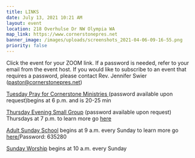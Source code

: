 ```yaml
---
title: LINKS
date: July 13, 2021 10:21 AM
layout: event
location: 218 Overhulse Dr NW Olympia WA
map_link: https://www.cornerstonepres.net
banner_image: /images/uploads/screenshots_2021-04-06-09-16-55.png
priority: false
---
```

Click the event for your ZOOM link. If a password is needed, refer to your email from the event host. If you would like to subscribe to an event that requires a password, please contact Rev. Jennifer Swier (pastor@cornerstonepres.net)

[Tuesday Pray for Cornerstone Ministries ](https://us02web.zoom.us/j/87477390205) (password available upon request)begins at 6 p.m. and is 20-25 min

[Thursday Evening Small Group](https://us04web.zoom.us/j/317128801)  (password available upon request) Thursdays at 7 p.m. to learn more go [here](https://www.cornerstonepres.net/connect.html#bible-study-small-groups)

[Adult Sunday School](<https://us02web.zoom.us/j/83495716948? pwd=UHptQk1OQ0FNWnlpRDNzQmFmRXExdz09>)  begins at 9 a.m. every Sunday to learn more go [here/](https://www.cornerstonepres.net/connect.html#bible-study-small-groups)Password: 635280

[Sunday Worship](https://us02web.zoom.us/j/3116804612)  begins at 10 a.m. every Sunday